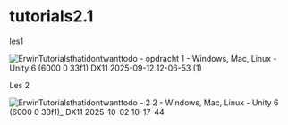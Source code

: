 # tutorials2.1

les1

![ErwinTutorialsthatidontwanttodo - opdracht 1 - Windows, Mac, Linux - Unity 6 (6000 0 33f1) _DX11_ 2025-09-12 12-06-53 (1)](https://github.com/user-attachments/assets/42c50637-b821-4482-a1ff-0106ea4fe84b)


Les 2

![ErwinTutorialsthatidontwanttodo - 2 2 - Windows, Mac, Linux - Unity 6 (6000 0 33f1)_ _DX11_ 2025-10-02 10-17-44](https://github.com/user-attachments/assets/d9ee5a84-15cd-45d3-ac3b-e9941af78634)
